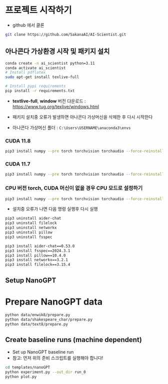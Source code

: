 # 프로젝트 시작하기

- github 에서 클론

```bash
git clone https://github.com/SakanaAI/AI-Scientist.git
```

## 아나콘다 가상환경 시작 및 패키지 설치

```bash
conda create -n ai_scientist python=3.11
conda activate ai_scientist
# Install pdflatex
sudo apt-get install texlive-full

# Install pypi requirements
pip install -r requirements.txt
```

- **textlive-full**, **window** 버전 댜운로드 : https://www.tug.org/texlive/windows.html

- 패키지 설치중 오류가 발생하면 아나콘다 가상머신을 삭제한 후 다시 시작한다
- 아나콘다 가상머신 폴더 : `C:\Users\USERNAME\anaconda3\envs`

### CUDA 11.8

```bash
pip3 install numpy --pre torch torchvision torchaudio --force-reinstall --index-url https://download.pytorch.org/whl/nightly/cu118
```

### CUDA 11.7

```bash
pip3 install numpy --pre torch torchvision torchaudio --force-reinstall --index-url https://download.pytorch.org/whl/nightly/cu117
```

### CPU 버전 torch, CUDA 머신이 없을 경우 CPU 모드로 설정하기

```bash
pip3 install numpy --pre torch torchvision torchaudio --force-reinstall --index-url https://download.pytorch.org/whl/nightly/cpu
```

- 설치중 오류가 나면 다음 명령 실행후 다시 실행

```bash
pip3 uninstall aider-chat
pip3 uninstall filelock
pip3 uninstall networkx
pip3 uninstall pillow
pip3 uninstall fsspec

pip3 install aider-chat==0.53.0
pip3 install fsspec==2024.3.1
pip3 install pillow==10.4.0
pip3 install networkx==3.2.1
pip3 install filelock==3.15.4
```

## Setup NanoGPT

# Prepare NanoGPT data

```bash
python data/enwik8/prepare.py
python data/shakespeare_char/prepare.py
python data/text8/prepare.py
```

## Create baseline runs (machine dependent)

- Set up NanoGPT baseline run
- 참고: 먼저 위의 준비 스크립트를 실행해야 합니다!

```bash
cd templates/nanoGPT
python experiment.py --out_dir run_0
python plot.py
```

